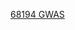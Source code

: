
[68194 GWAS](https://raw.githubusercontent.com/Shicheng-Guo/HowtoBook/master/rheumatology/RA/ASA/68194.GWASCatlog.hg19.bed)
